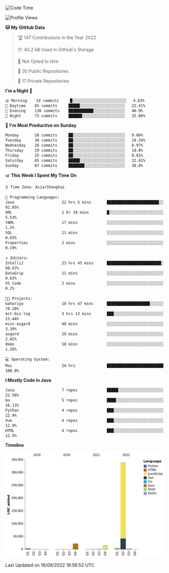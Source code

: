 <!--START_SECTION:waka-->
![Code Time](http://img.shields.io/badge/Code%20Time-1%2C170%20hrs%2046%20mins-blue)

![Profile Views](http://img.shields.io/badge/Profile%20Views-0-blue)

**🐱 My GitHub Data** 

> 🏆 147 Contributions in the Year 2022
 > 
> 📦 40.2 kB Used in GitHub's Storage 
 > 
> 🚫 Not Opted to Hire
 > 
> 📜 30 Public Repositories 
 > 
> 🔑 17 Private Repositories  
 > 
**I'm a Night 🦉** 

```text
🌞 Morning    14 commits     █░░░░░░░░░░░░░░░░░░░░░░░░   4.83% 
🌆 Daytime    65 commits     █████░░░░░░░░░░░░░░░░░░░░   22.41% 
🌃 Evening    136 commits    ███████████░░░░░░░░░░░░░░   46.9% 
🌙 Night      75 commits     ██████░░░░░░░░░░░░░░░░░░░   25.86%

```
📅 **I'm Most Productive on Sunday** 

```text
Monday       28 commits     ██░░░░░░░░░░░░░░░░░░░░░░░   9.66% 
Tuesday      30 commits     ██░░░░░░░░░░░░░░░░░░░░░░░   10.34% 
Wednesday    26 commits     ██░░░░░░░░░░░░░░░░░░░░░░░   8.97% 
Thursday     29 commits     ██░░░░░░░░░░░░░░░░░░░░░░░   10.0% 
Friday       25 commits     ██░░░░░░░░░░░░░░░░░░░░░░░   8.62% 
Saturday     65 commits     █████░░░░░░░░░░░░░░░░░░░░   22.41% 
Sunday       87 commits     ███████░░░░░░░░░░░░░░░░░░   30.0%

```


📊 **This Week I Spent My Time On** 

```text
⌚︎ Time Zone: Asia/Shanghai

💬 Programming Languages: 
Java                     22 hrs 5 mins       ███████████████████████░░   92.05% 
XML                      1 hr 19 mins        █░░░░░░░░░░░░░░░░░░░░░░░░   5.53% 
YAML                     17 mins             ░░░░░░░░░░░░░░░░░░░░░░░░░   1.2% 
SQL                      11 mins             ░░░░░░░░░░░░░░░░░░░░░░░░░   0.83% 
Properties               2 mins              ░░░░░░░░░░░░░░░░░░░░░░░░░   0.19%

🔥 Editors: 
IntelliJ                 23 hrs 45 mins      ████████████████████████░   98.97% 
DataGrip                 11 mins             ░░░░░░░░░░░░░░░░░░░░░░░░░   0.83% 
VS Code                  2 mins              ░░░░░░░░░░░░░░░░░░░░░░░░░   0.2%

🐱‍💻 Projects: 
bahariya                 18 hrs 47 mins      ███████████████████░░░░░░   78.28% 
mzt-biz-log              3 hrs 13 mins       ███░░░░░░░░░░░░░░░░░░░░░░   13.44% 
misc-asgard              48 mins             ░░░░░░░░░░░░░░░░░░░░░░░░░   3.39% 
asgard                   29 mins             ░░░░░░░░░░░░░░░░░░░░░░░░░   2.02% 
demo                     18 mins             ░░░░░░░░░░░░░░░░░░░░░░░░░   1.26%

💻 Operating System: 
Mac                      24 hrs              █████████████████████████   100.0%

```

**I Mostly Code in Java** 

```text
Java                     7 repos             █████░░░░░░░░░░░░░░░░░░░░   22.58% 
Go                       5 repos             ████░░░░░░░░░░░░░░░░░░░░░   16.13% 
Python                   4 repos             ███░░░░░░░░░░░░░░░░░░░░░░   12.9% 
Vue                      4 repos             ███░░░░░░░░░░░░░░░░░░░░░░   12.9% 
HTML                     4 repos             ███░░░░░░░░░░░░░░░░░░░░░░   12.9%

```


**Timeline**

![Chart not found](https://raw.githubusercontent.com/youtiaoguagua/youtiaoguagua/master/charts/bar_graph.png) 


 Last Updated on 16/09/2022 18:56:52 UTC
<!--END_SECTION:waka-->